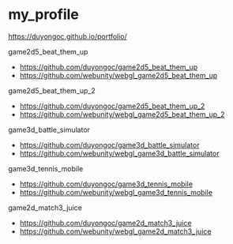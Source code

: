 # my_profile

https://duyongoc.github.io/portfolio/


game2d5_beat_them_up
- https://github.com/duyongoc/game2d5_beat_them_up
- https://github.com/webunity/webgl_game2d5_beat_them_up

game2d5_beat_them_up_2
- https://github.com/duyongoc/game2d5_beat_them_up_2
- https://github.com/webunity/webgl_game2d5_beat_them_up_2

game3d_battle_simulator
- https://github.com/duyongoc/game3d_battle_simulator
- https://github.com/webunity/webgl_game3d_battle_simulator

game3d_tennis_mobile
- https://github.com/duyongoc/game3d_tennis_mobile
- https://github.com/webunity/webgl_game3d_tennis_mobile

game2d_match3_juice
- https://github.com/duyongoc/game2d_match3_juice
- https://github.com/webunity/webgl_game2d_match3_juice
